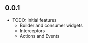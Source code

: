 ## 0.0.1

* TODO: Initial features
  * Builder and consumer widgets
  * Interceptors
  * Actions and Events
